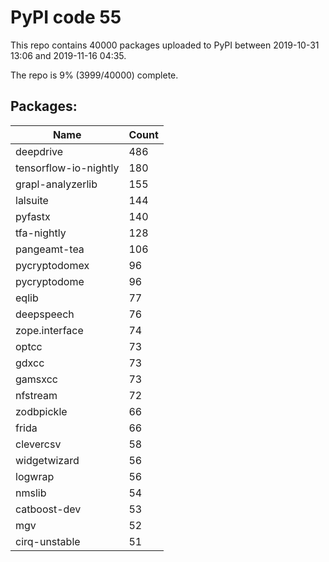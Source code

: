 # PyPI code 55

This repo contains 40000 packages uploaded to PyPI between 
2019-10-31 13:06 and 2019-11-16 04:35.

The repo is 9% (3999/40000) complete.

## Packages:

| Name  | Count |
| ----- | ----- |
| deepdrive | 486 |
| tensorflow-io-nightly | 180 |
| grapl-analyzerlib | 155 |
| lalsuite | 144 |
| pyfastx | 140 |
| tfa-nightly | 128 |
| pangeamt-tea | 106 |
| pycryptodomex | 96 |
| pycryptodome | 96 |
| eqlib | 77 |
| deepspeech | 76 |
| zope.interface | 74 |
| optcc | 73 |
| gdxcc | 73 |
| gamsxcc | 73 |
| nfstream | 72 |
| zodbpickle | 66 |
| frida | 66 |
| clevercsv | 58 |
| widgetwizard | 56 |
| logwrap | 56 |
| nmslib | 54 |
| catboost-dev | 53 |
| mgv | 52 |
| cirq-unstable | 51 |


